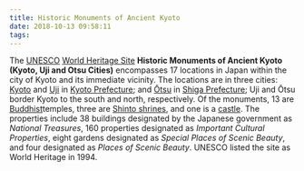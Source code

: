 ```yaml
---
title: Historic Monuments of Ancient Kyoto
date: 2018-10-13 09:58:11
tags:
---
```


The [UNESCO](https://en.wikipedia.org/wiki/UNESCO) [World Heritage Site](https://en.wikipedia.org/wiki/World_Heritage_Site) **Historic Monuments of Ancient Kyoto (Kyoto, Uji and Otsu Cities)** encompasses 17 locations in Japan within the city of Kyoto and its immediate vicinity. The locations are in three cities: [Kyoto](https://en.wikipedia.org/wiki/Kyoto) and [Uji](https://en.wikipedia.org/wiki/Uji,_Kyoto) in [Kyoto Prefecture](https://en.wikipedia.org/wiki/Kyoto_Prefecture); and [Ōtsu](https://en.wikipedia.org/wiki/%C5%8Ctsu,_Shiga) in [Shiga Prefecture](https://en.wikipedia.org/wiki/Shiga_Prefecture); Uji and Ōtsu border Kyoto to the south and north, respectively. Of the monuments, 13 are [Buddhist](https://en.wikipedia.org/wiki/Buddhism)temples, three are [Shinto shrines](https://en.wikipedia.org/wiki/Shinto_shrines), and one is a [castle](https://en.wikipedia.org/wiki/Japanese_castle). The properties include 38 buildings designated by the Japanese government as *National Treasures*, 160 properties designated as *Important Cultural Properties*, eight gardens designated as *Special Places of Scenic Beauty*, and four designated as *Places of Scenic Beauty*. UNESCO listed the site as World Heritage in 1994.